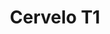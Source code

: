 ---
layout: frames
catagory: frames
title: Cervelo T1
image: cervelo.jpg
price: $1100
desc: The aluminum T1 track frame is over 500 grams lighter than most carbon track frames with superior torsional and bottom bracket stiffness.
---